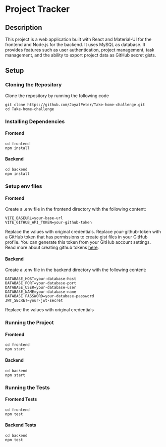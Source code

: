 # Project Tracker

## Description

This project is a web application built with React and Material-UI for the frontend and Node.js for the backend. It uses MySQL as database. It provides features such as user authentication, project management, task management, and the ability to export project data as GitHub secret gists.

## Setup

### Cloning the Repository

Clone the repository by running the following code
   ```
   git clone https://github.com/JoyalPeter/Take-home-challenge.git
   cd Take-home-challenge
   ```

### Installing Dependencies
#### Frontend
```
cd frontend
npm install
```
#### Backend
```
cd backend
npm install
```

### Setup env files
#### Frontend
Create a .env file in the frontend directory with the following content:

```
VITE_BASEURL=your-base-url
VITE_GITHUB_API_TOKEN=your-github-token
```
Replace the values with original credentials.
Replace your-github-token with a GitHub token that has permissions to create gist files in your GitHub profile. You can generate this token from your GitHub account settings. Read more about creating github tokens [here](https://docs.github.com/en/enterprise-server@3.9/authentication/keeping-your-account-and-data-secure/managing-your-personal-access-tokens).

#### Backend
Create a .env file in the backend directory with the following content:
```
DATABASE_HOST=your-database-host
DATABASE_PORT=your-database-port
DATABASE_USER=your-database-user
DATABASE_NAME=your-database-name
DATABASE_PASSWORD=your-database-password
JWT_SECRET=your-jwt-secret
```
Replace the values with original credentials

### Running the Project
#### Frontend
```
cd frontend
npm start
```

#### Backend
```
cd backend
npm start
```

### Running the Tests
#### Frontend Tests
```
cd frontend
npm test
```

#### Backend Tests
```
cd backend
npm test
```
